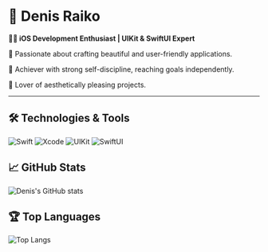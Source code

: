 # 🚀 Denis Raiko

**👨‍💻 iOS Development Enthusiast | UIKit & SwiftUI Expert**

🌟 Passionate about crafting beautiful and user-friendly applications.

💪 Achiever with strong self-discipline, reaching goals independently.

🎨 Lover of aesthetically pleasing projects.

---

## 🛠️ Technologies & Tools

![Swift](https://img.shields.io/badge/Swift-F05138?style=flat-square&logo=swift&logoColor=white)
![Xcode](https://img.shields.io/badge/Xcode-1575F9?style=flat-square&logo=xcode&logoColor=white)
![UIKit](https://img.shields.io/badge/UIKit-2396F3?style=flat-square&logo=apple&logoColor=white)
![SwiftUI](https://img.shields.io/badge/SwiftUI-FF6F00?style=flat-square&logo=swift&logoColor=white)

## 📈 GitHub Stats

![Denis's GitHub stats](https://github-readme-stats.vercel.app/api?username=DenisRaiko&show_icons=true&theme=radical)

## 🏆 Top Languages

![Top Langs](https://github-readme-stats.vercel.app/api/top-langs/?username=DenisRaiko&layout=compact&theme=radical)
